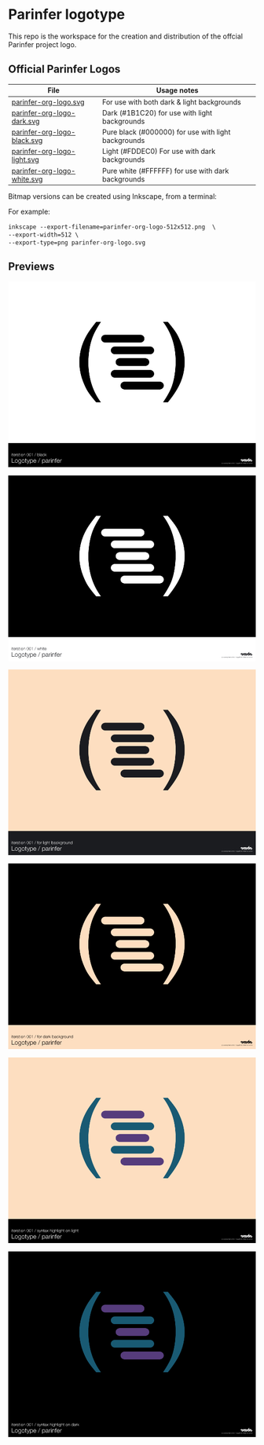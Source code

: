 # Parinfer logotype

This repo is the workspace for the creation and distribution of the offcial Parinfer project logo.

## Official Parinfer Logos

| File                                                       | Usage notes                                         |
|------------------------------------------------------------|-----------------------------------------------------|
| [parinfer-org-logo.svg](parinfer-org-logo.svg)             | For use with both dark & light backgrounds          |
| [parinfer-org-logo-dark.svg](parinfer-org-logo-dark.svg)   | Dark (#1B1C20) for use with light backgrounds       |
| [parinfer-org-logo-black.svg](parinfer-org-logo-black.svg) | Pure black (#000000) for use with light backgrounds |
| [parinfer-org-logo-light.svg](parinfer-org-logo-light.svg) | Light (#FDDEC0) For use with dark backgrounds       |
| [parinfer-org-logo-white.svg](parinfer-org-logo-white.svg) | Pure white (#FFFFFF) for use with dark backgrounds  |

Bitmap versions can be created using Inkscape, from a terminal:

For example:

```
inkscape --export-filename=parinfer-org-logo-512x512.png  \
--export-width=512 \
--export-type=png parinfer-org-logo.svg
```

## Previews

![](previews/parinfer-logotype.png)

![](previews/parinfer-logotype-white.png)

![](previews/parinfer-logotype-for-light-bg.png)

![](previews/parinfer-logotype-for-dark-bg.png)

![](previews/parinfer-logotype-syntax-highlight-on-light.png)

![](previews/parinfer-logotype-syntax-highlight-on-dark.png)


 
